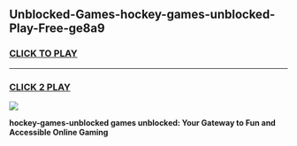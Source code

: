 
## Unblocked-Games-hockey-games-unblocked-Play-Free-ge8a9
<h3>
<a href="https://premium76.site?title=hockey-games-unblocked&ref=15A">CLICK TO PLAY</a></h3>
<hr>

<h3>
<a href="https://premium76.site?title=hockey-games-unblocked&ref=15A">CLICK 2 PLAY</a>
  
</h3>

<a href="https://premium76.site?title=hockey-games-unblocked&ref=15A"><img src="https://clearcache.store/games.png"></a>


**hockey-games-unblocked games unblocked: Your Gateway to Fun and Accessible Online Gaming**
